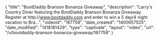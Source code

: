 {
    "title": "BootDaddy Branson Bonanza Giveaway",
    "description": "Larry's Country Diner featuring the BootDaddy Branson Bonanza Giveaway. Register at http:\/\/www.bootdaddy.com and enter to win a 5 day\/4 night vacation to Bra...",
    "videoid": "167758",
    "date_created": "1400657525",
    "date_modified": "1418181429",
    "type": "captivate",
    "layout": "video",
    "url": "\/v\/bootdaddy-branson-bonanza-giveaway\/167758"
}